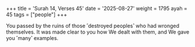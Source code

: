 +++
title = 'Surah 14, Verses 45'
date = '2025-08-27'
weight = 1795
ayah = 45
tags = ["people"]
+++

You passed by the ruins of those ˹destroyed peoples˺ who had wronged themselves. It was made clear to you how We dealt with them, and We gave you ˹many˺ examples.